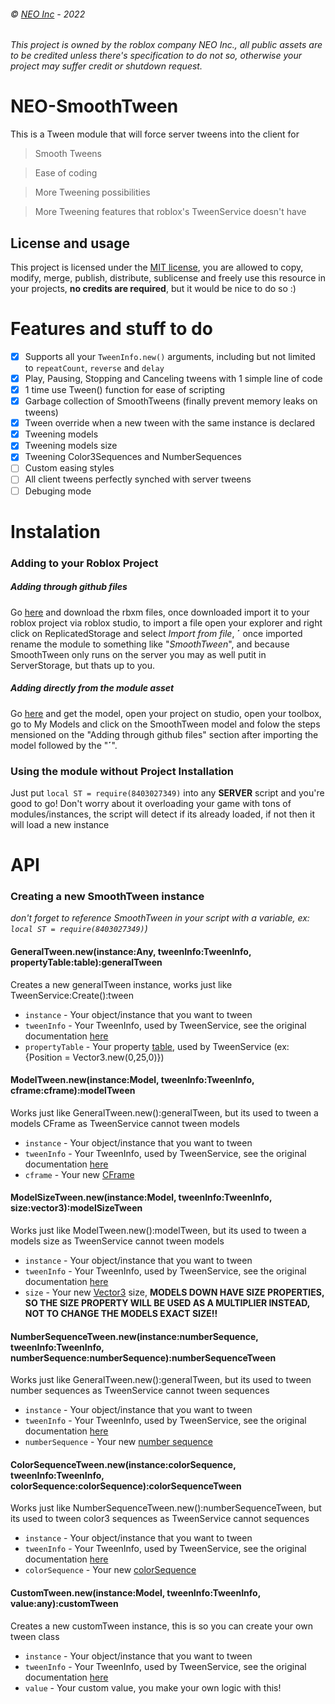 ###### © [NEO Inc](http://neo.bloxy.pro/) - 2022

###### This project is owned by the roblox company NEO Inc., all public assets are to be credited unless there's specification to do not so, otherwise your project may suffer credit or shutdown request.

# NEO-SmoothTween
This is a Tween module that will force server tweens into the client for
 > Smooth Tweens
 
 > Ease of coding
 
 > More Tweening possibilities
 
 > More Tweening features that roblox's TweenService doesn't have

## License and usage
This project is licensed under the [MIT license](LICENSE), you are allowed to copy, modify, merge, publish, distribute, sublicense and freely use this resource in your projects, **no credits are required**, but it would be nice to do so :)

# Features and stuff to do
 - [x] Supports all your ``TweenInfo.new()`` arguments, including but not limited to ``repeatCount``, ``reverse`` and ``delay``
 - [x] Play, Pausing, Stopping and Canceling tweens with 1 simple line of code
 - [x] 1 time use Tween() function for ease of scripting
 - [x] Garbage collection of SmoothTweens (finally prevent memory leaks on tweens)
 - [x] Tween override when a new tween with the same instance is declared
 - [x] Tweening models
 - [x] Tweening models size
 - [x] Tweening Color3Sequences and NumberSequences
 - [ ] Custom easing styles
 - [ ] All client tweens perfectly synched with server tweens
 - [ ] Debuging mode

# Instalation
### Adding to your Roblox Project
##### Adding through github files
Go [here](examples/SmoothTween.rbxm) and download the rbxm files, once downloaded import it to your roblox project via roblox studio, to import a file open your explorer and right click on ReplicatedStorage and select *Import from file*, **´** once imported rename the module to something like "*SmoothTween*", and because SmoothTween only runs on the server you may as well putit in ServerStorage, but thats up to you.

##### Adding directly from the module asset
Go [here](https://www.roblox.com/library/8403027349/Davvex87s-Tween-Module) and get the model, open your project on studio, open your toolbox, go to My Models and click on the SmoothTween model and folow the steps mensioned on the "Adding through github files" section after importing the model followed by the "**´**".

### Using the module without Project Installation
Just put `local ST = require(8403027349)` into any **SERVER** script and you're good to go! 
Don't worry about it overloading your game with tons of modules/instances, the script will detect if its already loaded, if not then it will load a new instance

# API

### Creating a new SmoothTween instance
*don't forget to reference SmoothTween in your script with a variable, ex: `local ST = require(8403027349)`)*

 #### GeneralTween.new(instance:Any, tweenInfo:TweenInfo, propertyTable:table):generalTween
   
   Creates a new generalTween instance, works just like TweenService:Create():tween
   
   - `instance` - Your object/instance that you want to tween
   - `tweenInfo` - Your TweenInfo, used by TweenService, see the original documentation [here](https://create.roblox.com/docs/reference/engine/datatypes/TweenInfo)
   - `propertyTable` - Your property [table](https://create.roblox.com/docs/scripting/luau/tables), used by TweenService (ex: {Position = Vector3.new(0,25,0)})
 
  
 #### ModelTween.new(instance:Model, tweenInfo:TweenInfo, cframe:cframe):modelTween
   
   Works just like GeneralTween.new():generalTween, but its used to tween a models CFrame as TweenService cannot tween models
   
   - `instance` - Your object/instance that you want to tween
   - `tweenInfo` - Your TweenInfo, used by TweenService, see the original documentation [here](https://create.roblox.com/docs/reference/engine/datatypes/TweenInfo)
   - `cframe` - Your new [CFrame](https://create.roblox.com/docs/scripting/luau/cframe)
 
  
 #### ModelSizeTween.new(instance:Model, tweenInfo:TweenInfo, size:vector3):modelSizeTween
   
   Works just like ModelTween.new():modelTween, but its used to tween a models size as TweenService cannot tween models
   
   - `instance` - Your object/instance that you want to tween
   - `tweenInfo` - Your TweenInfo, used by TweenService, see the original documentation [here](https://create.roblox.com/docs/reference/engine/datatypes/TweenInfo)
   - `size` - Your new [Vector3](https://create.roblox.com/docs/scripting/luau/vector3) size, **MODELS DOWN HAVE SIZE PROPERTIES, SO THE SIZE PROPERTY WILL BE USED AS A MULTIPLIER INSTEAD, NOT TO CHANGE THE MODELS EXACT SIZE!!**
 
  
 #### NumberSequenceTween.new(instance:numberSequence, tweenInfo:TweenInfo, numberSequence:numberSequence):numberSequenceTween
   
   Works just like GeneralTween.new():generalTween, but its used to tween number sequences as TweenService cannot tween sequences
   
   - `instance` - Your object/instance that you want to tween
   - `tweenInfo` - Your TweenInfo, used by TweenService, see the original documentation [here](https://create.roblox.com/docs/reference/engine/datatypes/TweenInfo)
   - `numberSequence` - Your new [number sequence](https://create.roblox.com/docs/reference/engine/datatypes/NumberSequence)
 
  
 #### ColorSequenceTween.new(instance:colorSequence, tweenInfo:TweenInfo, colorSequence:colorSequence):colorSequenceTween
   
   Works just like NumberSequenceTween.new():numberSequenceTween, but its used to tween color3 sequences as TweenService cannot sequences
   
   - `instance` - Your object/instance that you want to tween
   - `tweenInfo` - Your TweenInfo, used by TweenService, see the original documentation [here](https://create.roblox.com/docs/reference/engine/datatypes/TweenInfo)
   - `colorSequence` - Your new [colorSequence](https://create.roblox.com/docs/reference/engine/datatypes/ColorSequence)
 
  
 #### CustomTween.new(instance:Model, tweenInfo:TweenInfo, value:any):customTween
   
   Creates a new customTween instance, this is so you can create your own tween class 
   
   - `instance` - Your object/instance that you want to tween
   - `tweenInfo` - Your TweenInfo, used by TweenService, see the original documentation [here](https://create.roblox.com/docs/reference/engine/datatypes/TweenInfo)
   - `value` - Your custom value, you make your own logic with this!
 
  
